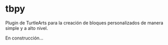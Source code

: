 # tbpy

Plugin de TurtleArts para la creación de bloques personalizados de manera simple y a alto nivel.

En construcción...